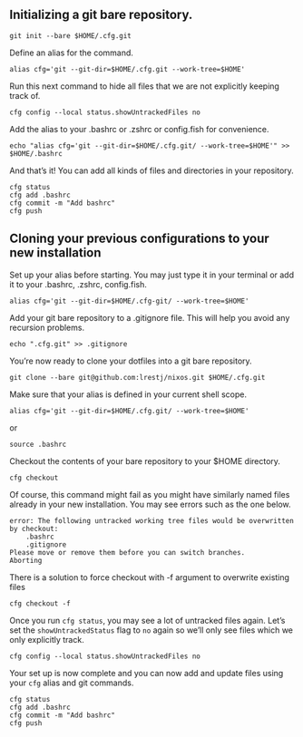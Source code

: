 Initializing a git bare repository.
-----------------------------------
```
git init --bare $HOME/.cfg.git
```

Define an alias for the command.    
```
alias cfg='git --git-dir=$HOME/.cfg.git --work-tree=$HOME'
```

Run this next command to hide all files that we are not explicitly keeping track of.

```
cfg config --local status.showUntrackedFiles no
```

Add the alias to your .bashrc or .zshrc or config.fish for convenience.

```
echo "alias cfg='git --git-dir=$HOME/.cfg.git/ --work-tree=$HOME'" >> $HOME/.bashrc
```


And that’s it! You can add all kinds of files and directories in your repository.
```
cfg status
cfg add .bashrc
cfg commit -m "Add bashrc"
cfg push
```
Cloning your previous configurations to your new installation
--------------------------------------------------------------------

Set up your alias before starting. You may just type it in your terminal or add it to your .bashrc, .zshrc, config.fish.

```
alias cfg='git --git-dir=$HOME/.cfg-git/ --work-tree=$HOME'
```

Add your git bare repository to a .gitignore file. This will help you avoid any recursion problems.

```
echo ".cfg.git" >> .gitignore
```



You’re now ready to clone your dotfiles into a git bare repository.

```
git clone --bare git@github.com:lrestj/nixos.git $HOME/.cfg.git
```


Make sure that your alias is defined in your current shell scope.

```
alias cfg='git --git-dir=$HOME/.cfg.git/ --work-tree=$HOME'
```

or

```
source .bashrc
```

Checkout the contents of your bare repository to your $HOME directory.

```
cfg checkout
```


Of course, this command might fail as you might have similarly named files already in your new installation. You may see errors such as the one below.
```
error: The following untracked working tree files would be overwritten by checkout:
    .bashrc
    .gitignore
Please move or remove them before you can switch branches.
Aborting
```
There is a solution to force checkout with -f argument to overwrite existing files
```
cfg checkout -f
```


Once you run `cfg status`, you may see a lot of untracked files again. Let’s set the `showUntrackedStatus` flag to `no` again so we’ll only see files which we only explicitly track.

```
cfg config --local status.showUntrackedFiles no
```


Your set up is now complete and you can now add and update files using your `cfg` alias and git commands.

```
cfg status
cfg add .bashrc
cfg commit -m "Add bashrc"
cfg push
```
